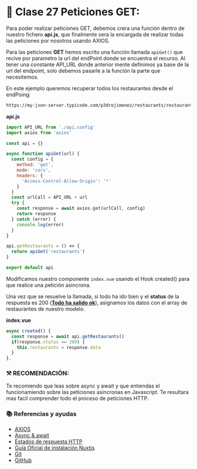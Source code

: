 # 📗 Clase 27 Peticiones GET:

Para poder realizar peticiones GET, debemos crera una función dentro de nuestro fichero **api.js**, que finalmente sera la encargada de realizar todas las peticiones por nosotros usando AXIOS.

Para las peticiones **GET** hemos escrito una función llamada `apiGet()` que recive por parametro la url del endPoint donde se encuentra el recurso. Al tener una constante API_URL donde anterior mente definimos ya base de la url del endpoint, solo debemos pasarle a la función la parte que necesitemos.

En este ejemplo queremos recuperar todos los restaurantes desde el endPoing:

```html
https://my-json-server.typicode.com/p3drojimenez/restaurants/restaurants
```

**api.js**

```js
import API_URL from './api.config'
import axios from 'axios'

const api = {}

async function apiGet(url) {
  const config = {
    method: 'get',
    mode: 'cors',
    headers: {
      'Access-Control-Allow-Origin': '*'
    }
  }
  const urlCall = API_URL + url
  try {
    const response = await axios.get(urlCall, config)
    return response
  } catch (error) {
    console.log(error)
  }
}

api.getRestaurants = () => {
  return apiGet('restaurants')
}

export default api
```


Modificamos nuestro componente `index.vue` usando el Hook created() para que realice una petición asincrona.

Una vez que se resuelve la llamada, si todo ha ido bien y el **status** de la respuesta es 200 (**[Todo ha salido ok](https://developer.mozilla.org/es/docs/Web/HTTP/Status)**), asignamos los datos con el array de restaurantes de nuestro modelo.

**index.vue**

```js
async created() {
  const response = await api.getRestaurants()
  if(response.status == 200) {
    this.restaurants = response.data
  }
},
```

### ⚒️ RECOMENDACIÓN:

Te recomiendo que leas sobre async y await y que entiendas el funcionamiendo sobre las peticiones asincronas en Javascript. Te resultara mas facil comprender todo el proceso de peticiones HTTP.

### 📚 Referencias y ayudas
- [AXIOS](https://es.vuejs.org/v2/cookbook/using-axios-to-consume-apis.html)
- [Async & await](https://developer.mozilla.org/es/docs/Web/JavaScript/Referencia/Sentencias/funcion_asincrona)
- [Estados de respuesta HTTP](https://developer.mozilla.org/es/docs/Web/HTTP/Status)
- [Guía Oficial de instalación Nuxtjs](https://nuxtjs.org/guide/installation)
- [Git](https://www.git-scm.com/)
- [GitHub](https://github.com/)